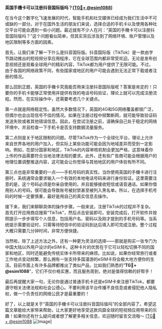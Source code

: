 **英国手機卡可以注册抖音国际版吗？[[TG💪+ @esim1088](https://t.me/s/esim1088)]**

在当今这个数字化飞速发展的时代，智能手机和社交媒体已经成为我们生活中不可或缺的一部分。对于在国外生活的朋友们来说，选择合适的手机卡以及使用各种社交平台可能会遇到一些小问题。最近就有不少人在问：“英国的手機卡可以注册抖音国际版吗？”这个问题看似简单，但其实背后涉及到了网络环境、账户管理以及地区限制等多方面的因素。

首先，让我们来了解一下什么是抖音国际版。抖音国际版（TikTok）是一款由字节跳动推出的短视频分享应用程序，它在全球范围内都非常受欢迎。无论是发布创意视频还是观看全球用户的精彩内容，TikTok都为用户提供了无限可能。不过，由于各国的网络政策不同，有些国家或地区的用户可能会遇到无法正常下载或者注册的情况。

那么回到正题，英国的手機卡究竟能否用来注册抖音国际版呢？答案是肯定的！只要你的手机卡能够正常使用并提供有效的电话号码验证，理论上就可以完成注册流程。然而，在实际操作中，还需要考虑几个关键点。

第一点就是网络稳定性。虽然大多数情况下，英国的4G和5G网络覆盖都很广泛，但偶尔也会出现信号不佳的情况。如果在注册过程中频繁断网，就可能导致验证码发送失败或者其他错误信息。因此，在尝试注册之前，请确保自己处于稳定的网络环境中，并且检查一下手机卡是否支持数据流量服务。

第二点则是关于地区限制的问题。尽管TikTok作为一个全球化平台，理论上允许来自世界各地的用户加入，但实际上某些功能可能会因为地域差异而受到一定影响。例如，在部分国家和地区，TikTok的内容审核机制会更加严格，这意味着你上传的作品需要符合当地法律法规的要求。此外，还有些广告商可能会根据用户的地理位置调整推送内容，这可能会让你觉得与其他地区的用户体验有所不同。

第三点也是非常重要的一点——手机号码的真实性。当你使用英国的手機卡进行注册时，系统通常会要求输入一个有效的本地电话号码来进行身份验证。这里需要注意的是，这个号码必须是你亲自使用的，并且能够接收短信或语音通话。如果你借用别人的号码，很可能会导致账号被封禁甚至被列入黑名单。所以，在选择手机号码的时候一定要慎重，最好是用自己的真实信息去操作。

接下来，我们来聊聊具体的操作步骤。一般来说，注册TikTok的过程并不复杂。首先打开应用商店搜索“TikTok”，然后点击安装即可。安装完成后，打开软件并按照提示一步步填写个人信息，包括用户名、密码以及刚才提到的手机号码等。当系统提示需要验证时，只需等待短信中的验证码到达后填入即可完成注册。整个过程大概只需要几分钟时间，非常方便快捷。

当然啦，除了上述方法之外，还有一种更为灵活的选择——那就是购买一张专门为中国大陆以外用户设计的eSIM卡。这种卡片的优势在于它可以轻松切换不同的国家和地区，同时还能避免传统实体卡所带来的麻烦。比如说，如果你经常旅行或者工作地点变动频繁，那么拥有一张支持多国漫游的eSIM卡将会极大地方便你的生活。目前市面上有许多品牌都推出了类似产品，比如我们熟悉的“**TG💪+ @esim1088**”，它们不仅价格实惠，而且服务周到，绝对是值得信赖的好帮手！

最后再提醒大家一句，无论你是通过普通手机卡还是eSIM卡来注册TikTok，都要遵守相关法律法规和社会公德心。不要利用该平台传播不良信息或者侵犯他人隐私权，做一个负责任的网络公民才是最重要的！

好了，以上就是关于“英国的手機卡可以注册抖音国际版吗”的全部内容了。希望这篇文章能给大家带来帮助，让大家更好地享受这款风靡全球的短视频应用带来的乐趣！如果你还有什么疑问或者想了解更多相关信息，欢迎随时留言交流哦～ [[TG💪+ @esim1088](https://t.me/s/esim1088) ![Image](https://i.postimg.cc/4NQfJmqS/Snipaste-2025-05-13-00-14-12.png)]